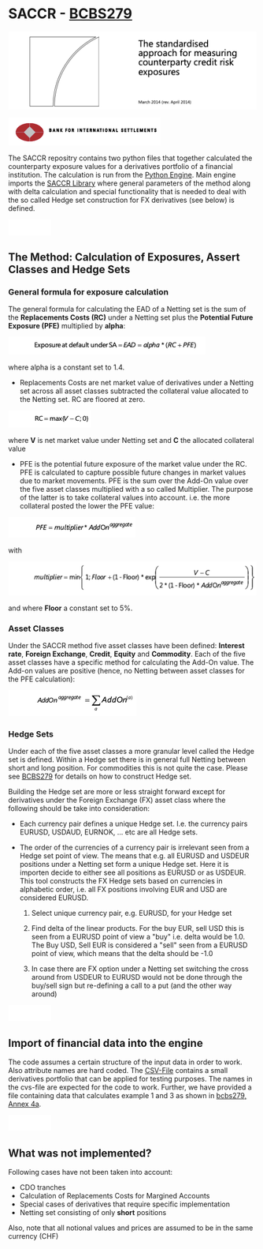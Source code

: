 # SACCR - [BCBS279](https://github.com/henrik-lauritsen-ch/SACCR-BCBS279/blob/main/bcbs279.pdf)

![alt text](https://github.com/henrik-lauritsen-ch/Pictures/blob/main/bcbs279_title.png)

![alt text](https://github.com/henrik-lauritsen-ch/Pictures/blob/main/bis_logo.png)

The SACCR repositry contains two python files that together calculated the counterparty exposure values for a derivatives portfolio of a financial institution. The calculation is run from the [Python Engine](https://github.com/henrik-lauritsen-ch/SACCR-BCBS279/blob/main/saccr_engine.py). Main engine imports the [SACCR Library](https://github.com/henrik-lauritsen-ch/SACCR-BCBS279/blob/main/saccr_engine.py) where general parameters of the method along with delta calculation and special functionality that is needed to deal with the so called Hedge set construction for FX derivatives (see below) is defined.


![alt text](https://github.com/henrik-lauritsen-ch/Pictures/blob/main/whitespace2.png)
## The Method: Calculation of Exposures, Assert Classes and Hedge Sets

### General formula for exposure calculation
The general formula for calculating the EAD of a Netting set is the sum of the **Replacements Costs (RC)** under a Netting set plus the **Potential Future Exposure (PFE)** multiplied by **alpha**:

 ![EAD](https://github.com/henrik-lauritsen-ch/Pictures/blob/main/bcbs279_generalformula.png)

where alpha is a constant set to 1.4.

- Replacements Costs are net market value of derivatives under a Netting set across all asset classes subtracted the collateral value allocated to the Netting set. RC are floored at zero.

![PFE](https://github.com/henrik-lauritsen-ch/Pictures/blob/main/bcbs279_RC.png)

where __V__ is net market value under Netting set and __C__ the allocated collateral value

- PFE is the potential future exposure of the market value under the RC. PFE is calculated to capture possible future changes in market values due to market movements. PFE is the sum over the Add-On value over the five asset classes multiplied with a so called Multiplier. The purpose of the latter is to take collateral values into account. i.e. the more collateral posted the lower the PFE value:

 ![PFE](https://github.com/henrik-lauritsen-ch/Pictures/blob/main/bcbs279_PFE.png)

with

 ![Multilpier](https://github.com/henrik-lauritsen-ch/Pictures/blob/main/bcbs279_multiplier.png)

and where __Floor__ a constant set to 5%.
  
  
  
### Asset Classes
Under the SACCR method five asset classes have been defined: __Interest rate__, __Foreign Exchange__, __Credit__, __Equity__ and __Commodity__. Each of the five asset classes have a specific method for calculating the Add-On value. The Add-on values are positive (hence, no Netting between asset classes for the PFE calculation):

![Add-On](https://github.com/henrik-lauritsen-ch/Pictures/blob/main/bcbs279_addonagg.png)



### Hedge Sets
Under each of the five asset classes a more granular level called the Hedge set is defined. Within a Hedge set there is in general full Netting between short and long position. For commodities this is not quite the case. Please see [BCBS279](https://github.com/henrik-lauritsen-ch/SACCR-BCBS279/blob/main/bcbs279.pdf) for details on how to construct Hedge set. 

Building the Hedge set are more or less straight forward except for derivatives under the Foreign Exchange (FX) asset class where the following should be take into consideration:

- Each currency pair defines a unique Hedge set. I.e. the currency pairs EURUSD, USDAUD, EURNOK, ... etc are all Hedge sets.
- The order of the currencies of a currency pair is irrelevant seen from a Hedge set point of view. The means that e.g. all EURUSD and USDEUR positions under a Netting set form a unique Hedge set. Here it is importen decide to either see all positions as EURUSD or as USDEUR. This tool constructs the FX Hedge sets based on currencies in alphabetic order, i.e. all FX positions involving EUR and USD are considered EURUSD.
  
  1. Select unique currency pair, e.g. EURUSD, for your Hedge set

  2. Find delta of the linear products. For the buy EUR, sell USD this is seen from a EURUSD point of view a "buy" i.e. delta would be 1.0. The Buy USD, Sell EUR is considered a "sell" seen from a EURUSD point of view, which means that the delta should be -1.0
  3. In case there are FX option under a Netting set switching the cross around from USDEUR to EURUSD would not be done through the buy/sell sign but re-defining a call to a put (and the other way around) 


![alt text](https://github.com/henrik-lauritsen-ch/Pictures/blob/main/whitespace2.png)
## Import of financial data into the engine
The code assumes a certain structure of the input data in order to work. Also attribute names are hard coded. The [CSV-File](https://github.com/henrik-lauritsen-ch/SACCR-BCBS279/blob/main/base_data_saccr.csv) contains a small derivatives portfolio that can be applied for testing purposes. The names in the cvs-file are expected for the code to work. Further, we have provided a file containing data that calculates example 1 and 3 as shown in [bcbs279, Annex 4a](https://github.com/henrik-lauritsen-ch/SACCR-BCBS279/blob/main/bcbs279_annex4a_data.csv).


![alt text](https://github.com/henrik-lauritsen-ch/Pictures/blob/main/whitespace2.png)
## What was not implemented?
Following cases have not been taken into account:
- CDO tranches 
- Calculation of Replacements Costs for Margined Accounts
- Special cases of derivatives that require specific implementation
- Netting set consisting of only __short__ positions 
 
 Also, note that all notional values and prices are assumed to be in the same currency (CHF)
